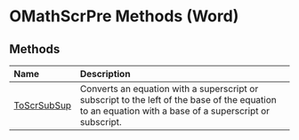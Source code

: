 
# OMathScrPre Methods (Word)

## Methods



|**Name**|**Description**|
|:-----|:-----|
|[ToScrSubSup](816a95cb-d4c0-0248-2637-c6c2f434ab00.md)|Converts an equation with a superscript or subscript to the left of the base of the equation to an equation with a base of a superscript or subscript.|
